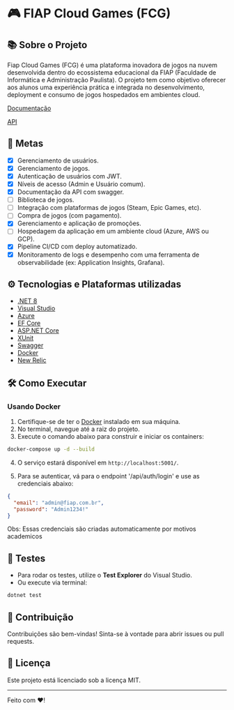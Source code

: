 ﻿# 🎮 FIAP Cloud Games (FCG)

## 📚 Sobre o Projeto

Fiap Cloud Games (FCG) é uma plataforma inovadora de jogos na nuvem desenvolvida dentro do ecossistema educacional da FIAP (Faculdade de Informática e Administração Paulista). O projeto tem como objetivo oferecer aos alunos uma experiência prática e integrada no desenvolvimento, deployment e consumo de jogos hospedados em ambientes cloud.

[Documentação](https://www.notion.so/Fiap-Cloud-Games-FCG-1dea50ade75480e78653c05e2cca2193?pvs=4)

[API](https://fcgapi.proudcoast-ea66d6f7.brazilsouth.azurecontainerapps.io/)

## 🚀 Metas
- [X] Gerenciamento de usuários.
- [X] Gerenciamento de jogos.
- [X] Autenticação de usuários com JWT.
- [X] Níveis de acesso (Admin e Usuário comum).
- [X] Documentação da API com swagger.
- [ ] Biblioteca de jogos.
- [ ] Integração com plataformas de jogos (Steam, Epic Games, etc).
- [ ] Compra de jogos (com pagamento).
- [X] Gerenciamento e aplicação de promoções.
- [ ] Hospedagem da aplicação em um ambiente cloud (Azure, AWS ou GCP).
- [X] Pipeline CI/CD com deploy automatizado.
- [X] Monitoramento de logs e desempenho com uma ferramenta de observabilidade (ex: Application Insights, Grafana).
      
## ⚙️ Tecnologias e Plataformas utilizadas

- [.NET 8](https://dotnet.microsoft.com/download/dotnet/8.0)
- [Visual Studio](https://visualstudio.microsoft.com/pt-br/)
- [Azure](https://azure.microsoft.com/)
- [EF Core](https://learn.microsoft.com/pt-br/ef/core/)
- [ASP.NET Core](https://learn.microsoft.com/en-us/aspnet/core/)
- [XUnit](https://xunit.net/)
- [Swagger](https://swagger.io/)
- [Docker](https://www.docker.com/)
- [New Relic](https://newrelic.com/pt/platform)

## 🛠️ Como Executar

### Usando Docker

1. Certifique-se de ter o [Docker](https://www.docker.com/get-started/) instalado em sua máquina.
2. No terminal, navegue até a raiz do projeto.
3. Execute o comando abaixo para construir e iniciar os containers:

```bash
docker-compose up -d --build
```

4. O serviço estará disponível em `http://localhost:5001/`.

5. Para se autenticar, vá para o endpoint '/api/auth/login' e use as credenciais abaixo: 
```json
{
  "email": "admin@fiap.com.br",
  "password": "Admin1234!"
}
```
Obs: Essas credenciais são criadas automaticamente por motivos academicos

## 🧪 Testes

- Para rodar os testes, utilize o **Test Explorer** do Visual Studio.
- Ou execute via terminal:

```bash
dotnet test
```

## 🤝 Contribuição

Contribuições são bem-vindas! Sinta-se à vontade para abrir issues ou pull requests.

## 📄 Licença

Este projeto está licenciado sob a licença MIT.

---

Feito com ❤️!
